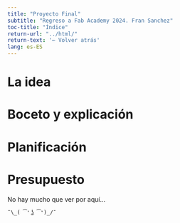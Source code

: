 ```yaml
---
title: "Proyecto Final"
subtitle: "Regreso a Fab Academy 2024. Fran Sanchez"
toc-title: "Índice"
return-url: "../html/"
return-text: '← Volver atrás'
lang: es-ES
---
```


# La idea

# Boceto y explicación

# Planificación

# Presupuesto

No hay mucho que ver por aquí...

```{.tight-code}
¯\_( ͡❛ ͜ʖ ͡❛)_/¯ 
```

